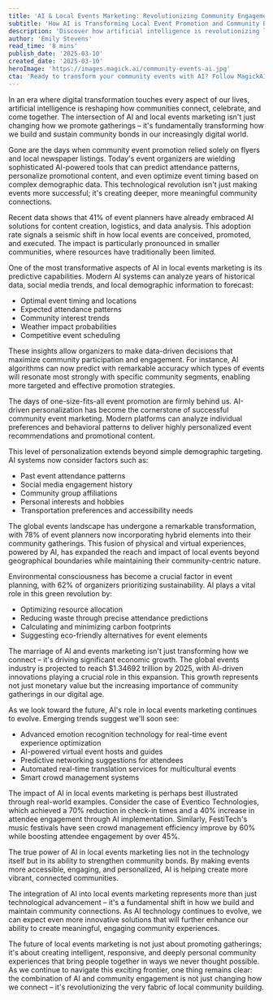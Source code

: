 ```yaml
---
title: 'AI & Local Events Marketing: Revolutionizing Community Engagement in the Digital Age'
subtitle: 'How AI is Transforming Local Event Promotion and Community Building'
description: 'Discover how artificial intelligence is revolutionizing local events marketing and community engagement. From predictive analytics to personalized experiences, learn how AI is helping create stronger, more connected communities through innovative event planning and promotion strategies.'
author: 'Emily Stevens'
read_time: '8 mins'
publish_date: '2025-03-10'
created_date: '2025-03-10'
heroImage: 'https://images.magick.ai/community-events-ai.jpg'
cta: 'Ready to transform your community events with AI? Follow MagickAI on LinkedIn for cutting-edge insights and expert guidance on leveraging AI for local event marketing success.'
---
```


In an era where digital transformation touches every aspect of our lives, artificial intelligence is reshaping how communities connect, celebrate, and come together. The intersection of AI and local events marketing isn't just changing how we promote gatherings – it's fundamentally transforming how we build and sustain community bonds in our increasingly digital world.

Gone are the days when community event promotion relied solely on flyers and local newspaper listings. Today's event organizers are wielding sophisticated AI-powered tools that can predict attendance patterns, personalize promotional content, and even optimize event timing based on complex demographic data. This technological revolution isn't just making events more successful; it's creating deeper, more meaningful community connections.

Recent data shows that 41% of event planners have already embraced AI solutions for content creation, logistics, and data analysis. This adoption rate signals a seismic shift in how local events are conceived, promoted, and executed. The impact is particularly pronounced in smaller communities, where resources have traditionally been limited.

One of the most transformative aspects of AI in local events marketing is its predictive capabilities. Modern AI systems can analyze years of historical data, social media trends, and local demographic information to forecast:

- Optimal event timing and locations
- Expected attendance patterns
- Community interest trends
- Weather impact probabilities
- Competitive event scheduling

These insights allow organizers to make data-driven decisions that maximize community participation and engagement. For instance, AI algorithms can now predict with remarkable accuracy which types of events will resonate most strongly with specific community segments, enabling more targeted and effective promotion strategies.

The days of one-size-fits-all event promotion are firmly behind us. AI-driven personalization has become the cornerstone of successful community event marketing. Modern platforms can analyze individual preferences and behavioral patterns to deliver highly personalized event recommendations and promotional content.

This level of personalization extends beyond simple demographic targeting. AI systems now consider factors such as:

- Past event attendance patterns
- Social media engagement history
- Community group affiliations
- Personal interests and hobbies
- Transportation preferences and accessibility needs

The global events landscape has undergone a remarkable transformation, with 78% of event planners now incorporating hybrid elements into their community gatherings. This fusion of physical and virtual experiences, powered by AI, has expanded the reach and impact of local events beyond geographical boundaries while maintaining their community-centric nature.

Environmental consciousness has become a crucial factor in event planning, with 62% of organizers prioritizing sustainability. AI plays a vital role in this green revolution by:

- Optimizing resource allocation
- Reducing waste through precise attendance predictions
- Calculating and minimizing carbon footprints
- Suggesting eco-friendly alternatives for event elements

The marriage of AI and events marketing isn't just transforming how we connect – it's driving significant economic growth. The global events industry is projected to reach $1.34692 trillion by 2025, with AI-driven innovations playing a crucial role in this expansion. This growth represents not just monetary value but the increasing importance of community gatherings in our digital age.

As we look toward the future, AI's role in local events marketing continues to evolve. Emerging trends suggest we'll soon see:

- Advanced emotion recognition technology for real-time event experience optimization
- AI-powered virtual event hosts and guides 
- Predictive networking suggestions for attendees
- Automated real-time translation services for multicultural events
- Smart crowd management systems

The impact of AI in local events marketing is perhaps best illustrated through real-world examples. Consider the case of Eventico Technologies, which achieved a 70% reduction in check-in times and a 40% increase in attendee engagement through AI implementation. Similarly, FestiTech's music festivals have seen crowd management efficiency improve by 60% while boosting attendee engagement by over 45%.

The true power of AI in local events marketing lies not in the technology itself but in its ability to strengthen community bonds. By making events more accessible, engaging, and personalized, AI is helping create more vibrant, connected communities.

The integration of AI into local events marketing represents more than just technological advancement – it's a fundamental shift in how we build and maintain community connections. As AI technology continues to evolve, we can expect even more innovative solutions that will further enhance our ability to create meaningful, engaging community experiences.

The future of local events marketing is not just about promoting gatherings; it's about creating intelligent, responsive, and deeply personal community experiences that bring people together in ways we never thought possible. As we continue to navigate this exciting frontier, one thing remains clear: the combination of AI and community engagement is not just changing how we connect – it's revolutionizing the very fabric of local community building.